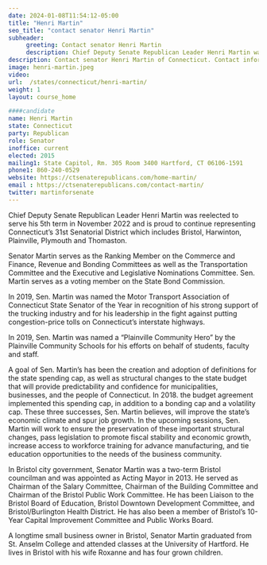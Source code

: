 ```yaml
---
date: 2024-01-08T11:54:12-05:00
title: "Henri Martin"
seo_title: "contact senator Henri Martin"
subheader:
     greeting: Contact senator Henri Martin
     description: Chief Deputy Senate Republican Leader Henri Martin was reelected to serve his 5th term in November 2022 and is proud to continue representing Connecticut’s 31st Senatorial District which includes Bristol, Harwinton, Plainville, Plymouth and Thomaston.
description: Contact senator Henri Martin of Connecticut. Contact information for Henri Martin includes email address, phone number, and mailing address.
image: henri-martin.jpeg
video:
url:  /states/connecticut/henri-martin/
weight: 1
layout: course_home

####candidate
name: Henri Martin
state: Connecticut
party: Republican
role: Senator
inoffice: current
elected: 2015
mailing1: State Capitol, Rm. 305 Room 3400 Hartford, CT 06106-1591
phone1: 860-240-0529
website: https://ctsenaterepublicans.com/home-martin/
email : https://ctsenaterepublicans.com/contact-martin/
twitter: martinforsenate
---
```


Chief Deputy Senate Republican Leader Henri Martin was reelected to serve his 5th term in November 2022 and is proud to continue representing Connecticut’s 31st Senatorial District which includes Bristol, Harwinton, Plainville, Plymouth and Thomaston.

Senator Martin serves as the Ranking Member on the Commerce and Finance, Revenue and Bonding Committees as well as the Transportation Committee and the Executive and Legislative Nominations Committee. Sen. Martin serves as a voting member on the State Bond Commission.

In 2019, Sen. Martin was named the Motor Transport Association of Connecticut State Senator of the Year in recognition of his strong support of the trucking industry and for his leadership in the fight against putting congestion-price tolls on Connecticut’s interstate highways.

In 2019, Sen. Martin was named a “Plainville Community Hero” by the Plainville Community Schools for his efforts on behalf of students, faculty and staff.

A goal of Sen. Martin’s has been the creation and adoption of definitions for the state spending cap, as well as structural changes to the state budget that will provide predictability and confidence for municipalities, businesses, and the people of Connecticut. In 2018. the budget agreement implemented this spending cap, in addition to a bonding cap and a volatility cap. These three successes, Sen. Martin believes, will improve the state’s economic climate and spur job growth. In the upcoming sessions, Sen. Martin will work to ensure the preservation of these important structural changes, pass legislation to promote fiscal stability and economic growth, increase access to workforce training for advance manufacturing, and tie education opportunities to the needs of the business community.

In Bristol city government, Senator Martin was a two-term Bristol councilman and was appointed as Acting Mayor in 2013. He served as Chairman of the Salary Committee, Chairman of the Building Committee and Chairman of the Bristol Public Work Committee. He has been Liaison to the Bristol Board of Education, Bristol Downtown Development Committee, and Bristol/Burlington Health District. He has also been a member of Bristol’s 10-Year Capital Improvement Committee and Public Works Board.

A longtime small business owner in Bristol, Senator Martin graduated from St. Anselm College and attended classes at the University of Hartford. He lives in Bristol with his wife Roxanne and has four grown children.
